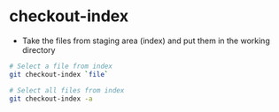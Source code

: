 # checkout-index

- Take the files from staging area (index) and put them in the working directory

```sh
# Select a file from index
git checkout-index `file`

# Select all files from index
git checkout-index -a
```

